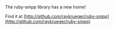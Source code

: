 The ruby-smpp library has a new home!

Find it at [http://github.com/raykrueger/ruby-smpp](http://github.com/raykrueger/ruby-smpp)

